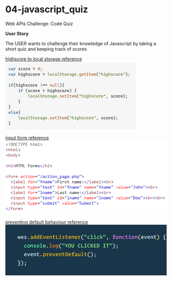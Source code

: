# 04-javascript_quiz
Web APIs Challenge: Code Quiz

**User Story**

The USER wants to challenge their knowledge of Javascript by taking a short quiz and keeping track of scores



















[highscore to local storage reference](https://stackoverflow.com/questions/29370017/adding-a-high-score-to-local-storage)
![Alt text](<assets/images/highscore to local storage reference-stackoverflow.png>)

[input form reference](https://www.w3schools.com/html/tryit.asp?filename=tryhtml_form_submit)
![Alt text](<assets/images/input form reference-w3schools.png>)

[preventing default behaviour reference](https://wesbos.com/javascript/05-events/prevent-default-and-form-events)
![Alt text](<assets/images/preventing default behaviour reference-wesbos.png>)